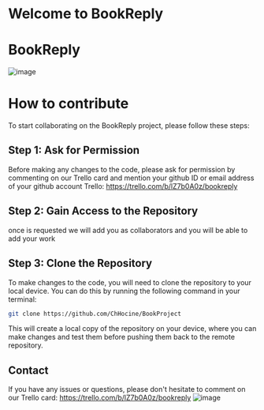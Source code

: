# Welcome to BookReply




# BookReply
![image](https://github.com/user-attachments/assets/f615c084-a30e-485d-812d-e2f418d22897)

# How to contribute
To start collaborating on the BookReply project, please follow these steps:

## Step 1: Ask for Permission
Before making any changes to the code, please ask for permission by commenting on our Trello card and mention your github ID or email address of your github account
Trello: https://trello.com/b/lZ7b0A0z/bookreply

## Step 2: Gain Access to the Repository
once is requested we will add you as collaborators and you will be able to add your work

## Step 3: Clone the Repository
To make changes to the code, you will need to clone the repository to your local device. You can do this by running the following command in your terminal:
   ```bash
git clone https://github.com/ChHocine/BookProject
   ```
This will create a local copy of the repository on your device, where you can make changes and test them before pushing them back to the remote repository.

## Contact
If you have any issues or questions, please don't hesitate to comment on our Trello card: https://trello.com/b/lZ7b0A0z/bookreply
![image](https://github.com/user-attachments/assets/e5a9f7d2-53e2-47ae-be35-8029c0632e3b)
